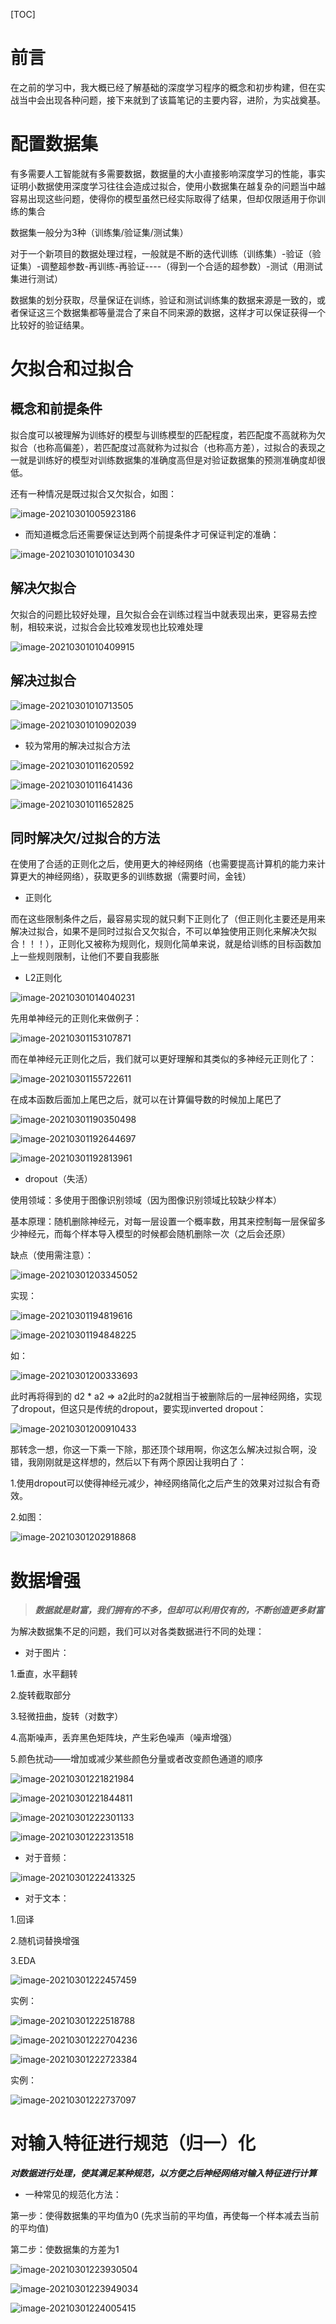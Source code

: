 [TOC]

# 前言

在之前的学习中，我大概已经了解基础的深度学习程序的概念和初步构建，但在实战当中会出现各种问题，接下来就到了该篇笔记的主要内容，进阶，为实战奠基。

# 配置数据集

有多需要人工智能就有多需要数据，数据量的大小直接影响深度学习的性能，事实证明小数据使用深度学习往往会造成过拟合，使用小数据集在越复杂的问题当中越容易出现这些问题，使得你的模型虽然已经实际取得了结果，但却仅限适用于你训练的集合

数据集一般分为3种（训练集/验证集/测试集）

对于一个新项目的数据处理过程，一般就是不断的迭代训练（训练集）-验证（验证集）-调整超参数-再训练-再验证----（得到一个合适的超参数）-测试（用测试集进行测试）

数据集的划分获取，尽量保证在训练，验证和测试训练集的数据来源是一致的，或者保证这三个数据集都等量混合了来自不同来源的数据，这样才可以保证获得一个比较好的验证结果。

# 欠拟合和过拟合

## 概念和前提条件

拟合度可以被理解为训练好的模型与训练模型的匹配程度，若匹配度不高就称为欠拟合（也称高偏差），若匹配度过高就称为过拟合（也称高方差），过拟合的表现之一就是训练好的模型对训练数据集的准确度高但是对验证数据集的预测准确度却很低。

还有一种情况是既过拟合又欠拟合，如图：

![image-20210301005923186](https://gitee.com/ruomengawa/pic-go/raw/master/img/20210301005923.png)

* 而知道概念后还需要保证达到两个前提条件才可保证判定的准确：

![image-20210301010103430](https://gitee.com/ruomengawa/pic-go/raw/master/img/20210301010103.png)

## 解决欠拟合

欠拟合的问题比较好处理，且欠拟合会在训练过程当中就表现出来，更容易去控制，相较来说，过拟合会比较难发现也比较难处理

![image-20210301010409915](https://gitee.com/ruomengawa/pic-go/raw/master/img/20210301010409.png)

## 解决过拟合

![image-20210301010713505](https://gitee.com/ruomengawa/pic-go/raw/master/img/20210301010713.png)

![image-20210301010902039](https://gitee.com/ruomengawa/pic-go/raw/master/img/20210301010902.png)

* 较为常用的解决过拟合方法

![image-20210301011620592](https://gitee.com/ruomengawa/pic-go/raw/master/img/20210301011620.png)

![image-20210301011641436](https://gitee.com/ruomengawa/pic-go/raw/master/img/20210301011641.png)

![image-20210301011652825](https://gitee.com/ruomengawa/pic-go/raw/master/img/20210301011652.png)

## 同时解决欠/过拟合的方法

在使用了合适的正则化之后，使用更大的神经网络（也需要提高计算机的能力来计算更大的神经网络），获取更多的训练数据（需要时间，金钱）

* 正则化

而在这些限制条件之后，最容易实现的就只剩下正则化了（但正则化主要还是用来解决过拟合，如果不是同时过拟合又欠拟合，不可以单独使用正则化来解决欠拟合！！！），正则化又被称为规则化，规则化简单来说，就是给训练的目标函数加上一些规则限制，让他们不要自我膨胀

* L2正则化

![image-20210301014040231](https://gitee.com/ruomengawa/pic-go/raw/master/img/20210301014040.png)

先用单神经元的正则化来做例子：

![image-20210301153107871](https://gitee.com/ruomengawa/pic-go/raw/master/img/20210301153108.png)

而在单神经元正则化之后，我们就可以更好理解和其类似的多神经元正则化了：

![image-20210301155722611](https://gitee.com/ruomengawa/pic-go/raw/master/img/20210301155722.png)

在成本函数后面加上尾巴之后，就可以在计算偏导数的时候加上尾巴了

![image-20210301190350498](https://gitee.com/ruomengawa/pic-go/raw/master/img/20210301190350.png)

![image-20210301192644697](https://gitee.com/ruomengawa/pic-go/raw/master/img/20210301192644.png)

![image-20210301192813961](https://gitee.com/ruomengawa/pic-go/raw/master/img/20210301192814.png)

* dropout（失活）

使用领域：多使用于图像识别领域（因为图像识别领域比较缺少样本）

基本原理：随机删除神经元，对每一层设置一个概率数，用其来控制每一层保留多少神经元，而每个样本导入模型的时候都会随机删除一次（之后会还原）

缺点（使用需注意）：

![image-20210301203345052](https://gitee.com/ruomengawa/pic-go/raw/master/img/20210301203345.png)

实现：

![image-20210301194819616](https://gitee.com/ruomengawa/pic-go/raw/master/img/20210301194819.png)

![image-20210301194848225](https://gitee.com/ruomengawa/pic-go/raw/master/img/20210301194848.png)

如：

![image-20210301200333693](https://gitee.com/ruomengawa/pic-go/raw/master/img/20210301200333.png)

此时再将得到的 d2 * a2 => a2此时的a2就相当于被删除后的一层神经网络，实现了dropout，但这只是传统的dropout，要实现inverted dropout：

![image-20210301200910433](https://gitee.com/ruomengawa/pic-go/raw/master/img/20210301200910.png)

那转念一想，你这一下乘一下除，那还顶个球用啊，你这怎么解决过拟合啊，没错，我刚刚就是这样想的，然后以下有两个原因让我明白了：

1.使用dropout可以使得神经元减少，神经网络简化之后产生的效果对过拟合有奇效。

2.如图：

![image-20210301202918868](https://gitee.com/ruomengawa/pic-go/raw/master/img/20210301202919.png)

# 数据增强

> ***数据就是财富，我们拥有的不多，但却可以利用仅有的，不断创造更多财富***

为解决数据集不足的问题，我们可以对各类数据进行不同的处理：

* 对于图片：

1.垂直，水平翻转

2.旋转截取部分

3.轻微扭曲，旋转（对数字）

4.高斯噪声，丢弃黑色矩阵块，产生彩色噪声（噪声增强）

5.颜色扰动——增加或减少某些颜色分量或者改变颜色通道的顺序

![image-20210301221821984](https://gitee.com/ruomengawa/pic-go/raw/master/img/20210301221822.png)

![image-20210301221844811](https://gitee.com/ruomengawa/pic-go/raw/master/img/20210301221844.png)

![image-20210301222301133](https://gitee.com/ruomengawa/pic-go/raw/master/img/20210301222301.png)

![image-20210301222313518](https://gitee.com/ruomengawa/pic-go/raw/master/img/20210301222313.png)

* 对于音频：

![image-20210301222413325](https://gitee.com/ruomengawa/pic-go/raw/master/img/20210301222413.png)

* 对于文本：

1.回译

2.随机词替换增强

3.EDA

![image-20210301222457459](https://gitee.com/ruomengawa/pic-go/raw/master/img/20210301222457.png)

实例：

![image-20210301222518788](https://gitee.com/ruomengawa/pic-go/raw/master/img/20210301222518.png)

![image-20210301222704236](https://gitee.com/ruomengawa/pic-go/raw/master/img/20210301222704.png)

![image-20210301222723384](https://gitee.com/ruomengawa/pic-go/raw/master/img/20210301222723.png)

实例：

![image-20210301222737097](https://gitee.com/ruomengawa/pic-go/raw/master/img/20210301222737.png)

# 对输入特征进行规范（归一）化

***对数据进行处理，使其满足某种规范，以方便之后神经网络对输入特征进行计算***

* 一种常见的规范化方法：

第一步：使得数据集的平均值为0 (先求当前的平均值，再使每一个样本减去当前的平均值)

第二步：使数据集的方差为1

![image-20210301223930504](https://gitee.com/ruomengawa/pic-go/raw/master/img/20210301223930.png)

![image-20210301223949034](https://gitee.com/ruomengawa/pic-go/raw/master/img/20210301223949.png)

![image-20210301224005415](https://gitee.com/ruomengawa/pic-go/raw/master/img/20210301224005.png)







